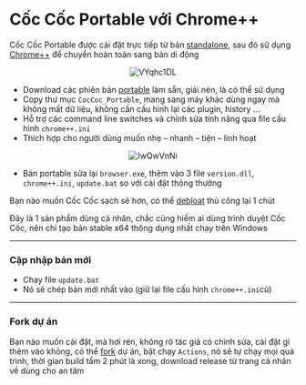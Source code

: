 # Cốc Cốc Portable với Chrome++

Cốc Cốc Portable được cài đặt trực tiếp từ bản [standalone](https://support.coccoc.com/desktop/tai-ve-va-cai-dat-coc-coc-offline-cho-may-tinh-windows), sau đó sử dụng [Chrome++](https://github.com/Bush2021/chrome_plus) để chuyển hoàn toàn sang bản di động

<p align="center">
<img src="https://img.bibica.net/VYqhc1DL.png" alt="VYqhc1DL">
</p>

- Download các phiên bản [portable](https://github.com/bibicadotnet/coccoc-portable/releases) làm sẵn, giải nén, là có thể sử dụng
- Copy thư mục `CocCoc_Portable`, mang sang máy khác dùng ngay mà không mất dữ liệu, không cần cấu hình lại các plugin, history ...
- Hỗ trợ các command line switches và chỉnh sửa tính năng qua file cấu hình `chrome++.ini`
- Thích hợp cho người dùng muốn nhẹ – nhanh – tiện – linh hoạt

<p align="center">
  <img src="https://img.bibica.net/IwQwVnNi.png" alt="IwQwVnNi">
</p>

- Bản portable sửa lại `browser.exe`, thêm vào 3 file `version.dll`, `chrome++.ini`, `update.bat` so với cài đặt thông thường

Bạn nào muốn Cốc Cốc sạch sẽ hơn, có thể [debloat](https://github.com/bibicadotnet/coccoc-debloat) thủ công lại 1 chút

Đây là 1 sản phẩm dùng cá nhân, chắc cũng hiếm ai dùng trình duyệt Cốc Cốc, nên chỉ tạo bản stable x64 thông dụng nhất chạy trên Windows

---

### Cập nhập bản mới

- Chạy file `update.bat`
- Nó sẽ chép bản mới nhất vào (giữ lại file cấu hình `chrome++.ini`cũ)

---

### Fork dự án

Bạn nào muốn cài đặt, mà hơi rén, không rõ tác giả có chỉnh sửa, cài đặt gì thêm vào không, có thể [fork](https://github.com/bibicadotnet/coccoc-portable/fork) dự án, bật chạy `Actions`, nó sẽ tự chạy mọi quá trình, thời gian build tầm 2 phút là xong, download release từ trang cá nhân về dùng cho an tâm
